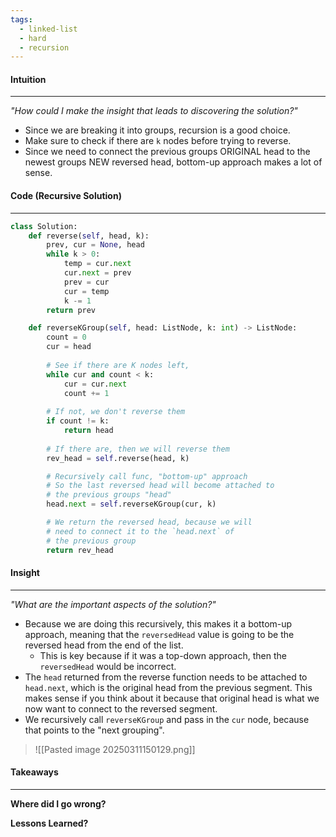 ```yaml
---
tags:
  - linked-list
  - hard
  - recursion
---
```

#### Intuition
---
_"How could I make the insight that leads to discovering the solution?"_
- Since we are breaking it into groups, recursion is a good choice.
- Make sure to check if there are `k` nodes before trying to reverse.
- Since we need to connect the previous groups ORIGINAL head to the newest groups NEW reversed head, bottom-up approach makes a lot of sense.

#### Code (Recursive Solution)
---

```python
class Solution:
    def reverse(self, head, k):
        prev, cur = None, head
        while k > 0:
            temp = cur.next
            cur.next = prev
            prev = cur
            cur = temp
            k -= 1
        return prev

    def reverseKGroup(self, head: ListNode, k: int) -> ListNode:
        count = 0
        cur = head
        
        # See if there are K nodes left,
        while cur and count < k:
            cur = cur.next
            count += 1
        
        # If not, we don't reverse them
        if count != k:
            return head
        
        # If there are, then we will reverse them
        rev_head = self.reverse(head, k)

        # Recursively call func, "bottom-up" approach
        # So the last reversed head will become attached to 
        # the previous groups "head"
        head.next = self.reverseKGroup(cur, k)

        # We return the reversed head, because we will
        # need to connect it to the `head.next` of 
        # the previous group
        return rev_head
```

#### Insight  
---
_"What are the important aspects of the solution?"_
- Because we are doing this recursively, this makes it a bottom-up approach, meaning that the `reversedHead` value is going to be the reversed head from the end of the list.
	- This is key because if it was a top-down approach, then the `reversedHead` would be incorrect.
- The `head` returned from the reverse function needs to be attached to `head.next`, which is the original head from the previous segment. This makes sense if you think about it because that original head is what we now want to connect to the reversed segment.
- We recursively call `reverseKGroup` and pass in the `cur` node, because that points to the "next grouping".

>![[Pasted image 20250311150129.png]]

#### Takeaways
---
**Where did I go wrong?**

**Lessons Learned?**